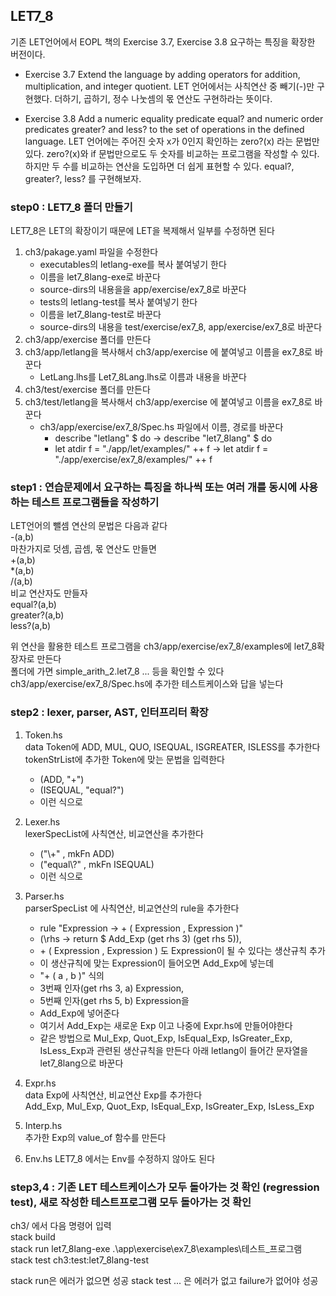 ## LET7_8

기존 LET언어에서 EOPL 책의 Exercise 3.7, Exercise 3.8 요구하는 특징을 확장한 버전이다.

- Exercise 3.7
Extend the language by adding operators for addition, multiplication, and integer quotient.
LET 언어에서는 사칙연산 중 빼기(-)만 구현했다. 더하기, 곱하기, 정수 나눗셈의 몫 연산도 구현하라는 뜻이다.

- Exercise 3.8
Add a numeric equality predicate equal? and numeric order predicates greater? and less? to the set of operations in the defined language.
LET 언어에는 주어진 숫자 x가 0인지 확인하는 zero?(x) 라는 문법만 있다. zero?(x)와 if 문법만으로도 두 숫자를 비교하는 프로그램을 작성할 수 있다. 하지만 두 수를 비교하는 연산을 도입하면 더 쉽게 표현할 수 있다. equal?, greater?, less? 를 구현해보자.

### step0 : LET7_8 폴더 만들기
LET7_8은 LET의 확장이기 때문에 LET을 복제해서 일부를 수정하면 된다
1. ch3/pakage.yaml 파일을 수정한다
    - executables의 letlang-exe를 복사 붙여넣기 한다
    - 이름을 let7_8lang-exe로 바꾼다
    - source-dirs의 내용을을 app/exercise/ex7_8로 바꾼다
    - tests의 letlang-test를 복사 붙여넣기 한다
    - 이름을 let7_8lang-test로 바꾼다
    - source-dirs의 내용을 test/exercise/ex7_8, app/exercise/ex7_8로 바꾼다
2. ch3/app/exercise 폴더를 만든다
3. ch3/app/letlang을 복사해서 ch3/app/exercise 에 붙여넣고 이름을 ex7_8로 바꾼다
    - LetLang.lhs를 Let7_8Lang.lhs로 이름과 내용을 바꾼다
4. ch3/test/exercise 폴더를 만든다
5. ch3/test/letlang을 복사해서 ch3/app/exercise 에 붙여넣고 이름을 ex7_8로 바꾼다
    - ch3/app/exercise/ex7_8/Spec.hs 파일에서 이름, 경로를 바꾼다
        - describe \"letlang\" \$ do -> describe \"let7_8lang\" \$ do
        - let atdir f = \"./app/let/examples/\" ++ f -> let atdir f = \"./app/exercise/ex7_8/examples/\" ++ f


### step1 : 연습문제에서 요구하는 특징을 하나씩 또는 여러 개를 동시에 사용하는 테스트 프로그램들을 작성하기
LET언어의 뺄셈 연산의 문법은 다음과 같다  
-(a,b)  
마찬가지로 덧셈, 곱셈, 몫 연산도 만들면  
+(a,b)  
*(a,b)  
/(a,b)  
비교 연산자도 만들자  
equal?(a,b)  
greater?(a,b)  
less?(a,b)  
  
위 연산을 활용한 테스트 프로그램을 ch3/app/exercise/ex7_8/examples에 let7_8확장자로 만든다  
폴더에 가면 simple_arith_2.let7_8 ... 등을 확인할 수 있다  
ch3/app/exercise/ex7_8/Spec.hs에 추가한 테스트케이스와 답을 넣는다


### step2 : lexer, parser, AST, 인터프리터 확장
1. Token.hs  
data Token에 ADD, MUL, QUO, ISEQUAL, ISGREATER, ISLESS를 추가한다  
tokenStrList에 추가한 Token에 맞는 문법을 입력한다
    - (ADD, "+")
    - (ISEQUAL, "equal?")
    - 이런 식으로
  
2. Lexer.hs  
lexerSpecList에 사칙연산, 비교연산을 추가한다  
    - ("\\+"     , mkFn ADD)
    - ("equal\\?" , mkFn ISEQUAL)
    - 이런 식으로

3. Parser.hs  
parserSpecList 에 사칙연산, 비교연산의 rule을 추가한다
    - rule "Expression -> + ( Expression , Expression )"
    -   (\rhs -> return $ Add_Exp (get rhs 3) (get rhs 5)),
    - \+ ( Expression , Expression ) 도 Expression이 될 수 있다는 생산규칙 추가
    - 이 생산규칙에 맞는 Expression이 들어오면 Add_Exp에 넣는데
    - \"+ ( a , b )\" 식의 
    - 3번째 인자(get rhs 3, a) Expression,
    - 5번째 인자(get rhs 5, b) Expression을
    - Add_Exp에 넣어준다
    - 여기서 Add_Exp는 새로운 Exp 이고 나중에 Expr.hs에 만들어야한다
    - 같은 방법으로 Mul_Exp, Quot_Exp, IsEqual_Exp, IsGreater_Exp, IsLess_Exp과 관련된 생산규칙을 만든다
아래 letlang이 들어간 문자열을 let7_8lang으로 바꾼다

4. Expr.hs  
data Exp에 사칙연산, 비교연산 Exp를 추가한다  
Add_Exp, Mul_Exp, Quot_Exp, IsEqual_Exp, IsGreater_Exp, IsLess_Exp  

5. Interp.hs  
추가한 Exp의 value_of 함수를 만든다  

6. Env.hs
LET7_8 에서는 Env를 수정하지 않아도 된다  


### step3,4 : 기존 LET 테스트케이스가 모두 돌아가는 것 확인 (regression test), 새로 작성한 테스트프로그램 모두 돌아가는 것 확인
ch3/ 에서 다음 명령어 입력  
stack build     
stack run let7_8lang-exe .\app\exercise\ex7_8\examples\테스트_프로그램   
stack test ch3:test:let7_8lang-test  
  
stack run은 에러가 없으면 성공
stack test ... 은 에러가 없고 failure가 없어야 성공
